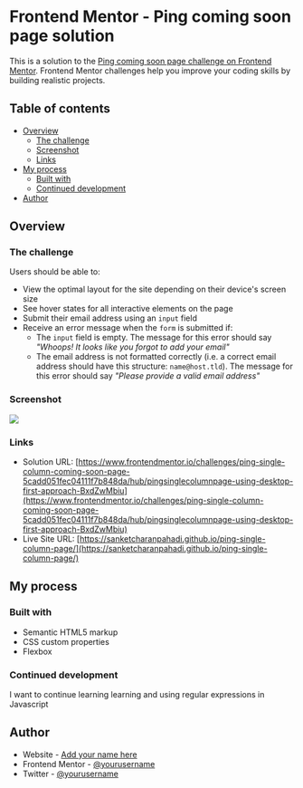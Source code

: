 # Frontend Mentor - Ping coming soon page solution

This is a solution to the [Ping coming soon page challenge on Frontend Mentor](https://www.frontendmentor.io/challenges/ping-single-column-coming-soon-page-5cadd051fec04111f7b848da). Frontend Mentor challenges help you improve your coding skills by building realistic projects. 

## Table of contents

- [Overview](#overview)
  - [The challenge](#the-challenge)
  - [Screenshot](#screenshot)
  - [Links](#links)
- [My process](#my-process)
  - [Built with](#built-with)
  - [Continued development](#continued-development)
- [Author](#author)


## Overview

### The challenge

Users should be able to:

- View the optimal layout for the site depending on their device's screen size
- See hover states for all interactive elements on the page
- Submit their email address using an `input` field
- Receive an error message when the `form` is submitted if:
	- The `input` field is empty. The message for this error should say *"Whoops! It looks like you forgot to add your email"*
	- The email address is not formatted correctly (i.e. a correct email address should have this structure: `name@host.tld`). The message for this error should say *"Please provide a valid email address"*

### Screenshot

![](./screenshot.jpg)


### Links

- Solution URL: [https://www.frontendmentor.io/challenges/ping-single-column-coming-soon-page-5cadd051fec04111f7b848da/hub/pingsinglecolumnpage-using-desktop-first-approach-BxdZwMbiu](https://www.frontendmentor.io/challenges/ping-single-column-coming-soon-page-5cadd051fec04111f7b848da/hub/pingsinglecolumnpage-using-desktop-first-approach-BxdZwMbiu)
- Live Site URL: [https://sanketcharanpahadi.github.io/ping-single-column-page/](https://sanketcharanpahadi.github.io/ping-single-column-page/)

## My process

### Built with

- Semantic HTML5 markup
- CSS custom properties
- Flexbox

### Continued development

I want to continue learning learning and using regular expressions in Javascript

## Author

- Website - [Add your name here](https://www.your-site.com)
- Frontend Mentor - [@yourusername](https://www.frontendmentor.io/profile/yourusername)
- Twitter - [@yourusername](https://www.twitter.com/yourusername)

